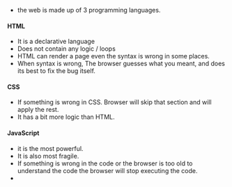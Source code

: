 - the web is made up of 3 programming languages.
#### HTML
- It is a declarative language
- Does not contain any logic / loops
- HTML can render a page even the syntax is wrong in some places.
- When syntax is wrong, The browser guesses what you meant, and does its best to fix the bug itself.

#### CSS
- If something is wrong in CSS. Browser will skip that section and will apply the rest.
- It has a bit more logic than HTML.
#### JavaScript
- it is the most powerful.
- It is also most fragile.
- If something is wrong in the code or the browser is too old to understand the code the browser will stop executing the code.
- 